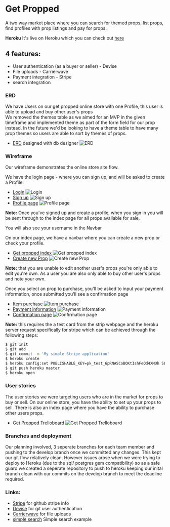 # Get Propped

A two way market place where you can search for themed props, list props, find profiles with prop listings and pay for props.

**Heroku**
It's live on Heroku which you can check out [here](https://getpropped.herokuapp.com/)


## 4 features:

 * User authentication (as a buyer or seller) - Devise
 * File uploads - Carrierwave
 * Payment integration - Stripe
 * search integration

### ERD

We have Users on our get propped online store with one Profile, this user is able to upload and buy other user's props  
We removed the themes table as we aimed for an MVP in the given timeframe and implemented theme as part of the form field for our prop instead. In the future we'd be looking to have a theme table to have many prop themes so users are able to sort by themes of props.

* [ERD](https://github.com/moiscraycray/Get-propped/blob/master/Screen%20Shot%202017-10-19%20at%202.13.18%20PM.png) designed with db designer
![ERD](https://github.com/moiscraycray/Get-propped/blob/master/Screen%20Shot%202017-10-19%20at%202.13.18%20PM.png)

### Wireframe

Our wireframe demonstrates the online store site flow.

We have the login page - where you can sign up, and will be asked to create a Profile.
* [Login](https://github.com/moiscraycray/Get-propped/blob/master/get%20propped%20images/Login.png)
  ![Login](https://github.com/moiscraycray/Get-propped/blob/master/get%20propped%20images/Login.png)
* [Sign up](https://github.com/moiscraycray/Get-propped/blob/master/get%20propped%20images/Signup.png)
  ![Sign up](https://github.com/moiscraycray/Get-propped/blob/master/get%20propped%20images/Signup.png)
* [Profile page](https://github.com/moiscraycray/Get-propped/blob/master/get%20propped%20images/08-Profile.png)
  ![Profile page](https://github.com/moiscraycray/Get-propped/blob/master/get%20propped%20images/08-Profile.png)

**Note:** Once you've signed up and create a profile, when you sign in you will be sent through to the index page for all props available for sale.

You will also see your username in the Navbar

On our index page, we have a navbar where you can create a new prop or check your profile.

* [Get propped index](https://github.com/moiscraycray/Get-propped/blob/master/get%20propped%20images/Homepage.png)
  ![Get propped index](https://github.com/moiscraycray/Get-propped/blob/master/get%20propped%20images/Homepage.png)
* [Create new Prop](https://github.com/moiscraycray/Get-propped/blob/master/get%20propped%20images/09-New%20Prop.png)
  ![Create new Prop](https://github.com/moiscraycray/Get-propped/blob/master/get%20propped%20images/09-New%20Prop.png)

**Note:** that you are unable to edit another user's props you're only able to edit you're own. As a user you are also only able to buy other user's props and note your own.

Once you select an prop to purchase, you'll be asked to input your payment information, once submitted you'll see a confirmation page

* [Item purchase](https://github.com/moiscraycray/Get-propped/blob/master/get%20propped%20images/05-Item.png)
  ![Item purchase](https://github.com/moiscraycray/Get-propped/blob/master/get%20propped%20images/05-Item.png)
* [Payment information](https://github.com/moiscraycray/Get-propped/blob/master/get%20propped%20images/06-Check%20Out.png)
  ![Payment information](https://github.com/moiscraycray/Get-propped/blob/master/get%20propped%20images/06-Check%20Out.png)
* [Confirmation page](https://github.com/moiscraycray/Get-propped/blob/master/get%20propped%20images/07-Confirmation%20Page.png)
  ![Confirmation page](https://github.com/moiscraycray/Get-propped/blob/master/get%20propped%20images/07-Confirmation%20Page.png)

**Note:** this requires the a test card from the strip webpage and the heroku server request specifically for stripe which can be achieved through the following steps:

```sh
$ git init
$ git add .
$ git commit -m 'My simple Stripe application'
$ heroku create
$ heroku config:set PUBLISHABLE_KEY=pk_test_6pRNASCoBOKtIshFeQd4XMUh SECRET_KEY=sk_test_BQokikJOvBiI2HlWgH4olfQ2
$ git push heroku master
$ heroku open
```

### User stories

The user stories we were targeting users who are in the market for props to buy or sell. On our online store, you have the ability to set up your props to sell. There is also an index page where you have the ability to purchase other users props.

* [Get Propped Trelloboard](https://trello.com/b/Ov80nfWn/get-propped)
  ![Get Propped Trelloboard](https://trello.com/b/Ov80nfWn/get-propped)

### Branches and deployment

Our planning involved, 3 seperate branches for each team member and pushing to the develop branch once we committed any changes. This kept our git flow relatively clean. However issues arose when we were trying to deploy to Heroku (due to the sql/ postgres gem compatibility) so as a safe guard we created a seperate repository to push to heroku keeping our inital branch clean with our commits on the develop branch to meet the deadline required.


### Links:

 * [Stripe](https://github.com/stripe/stripe-ruby) for github stripe info
 * [Devise](https://github.com/plataformatec/devise) for git user authentication
 * [Carrierwave](https://github.com/carrierwaveuploader/carrierwave) for file uploads
 * [simple search](https://rubyplus.com/articles/3381-Simple-Search-Form-in-Rails-5) Simple search example
